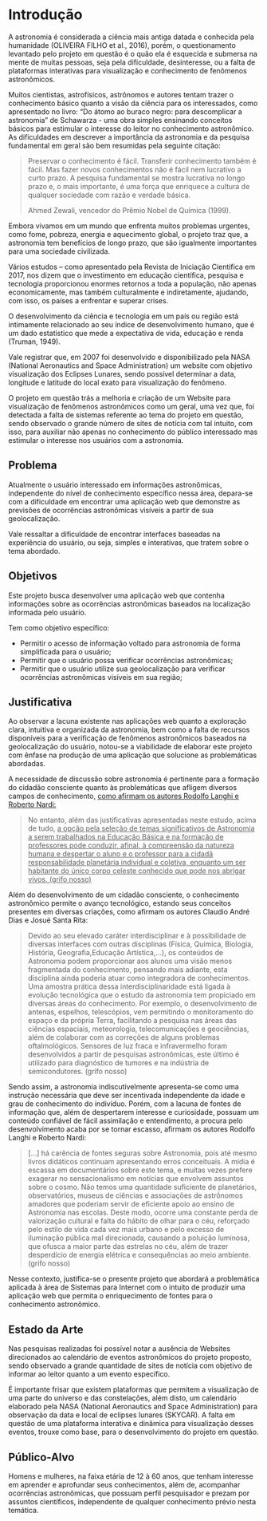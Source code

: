 # Introdução

A astronomia é considerada a ciência mais antiga datada e conhecida pela humanidade (OLIVEIRA FILHO et al., 2016), porém, o questionamento levantado pelo projeto em questão é o quão ela é esquecida e submersa na mente de muitas pessoas, seja pela dificuldade, desinteresse, ou a falta de plataformas interativas para visualização e conhecimento de fenômenos astronômicos. 

Muitos cientistas, astrofísicos, astrônomos e autores tentam trazer o conhecimento básico quanto a visão da ciência para os interessados, como apresentado no livro: “Do átomo ao buraco negro: para descomplicar a astronomia” de Schawarza - uma obra simples ensinando conceitos básicos para estimular o interesse do leitor no conhecimento astronômico. As dificuldades em descrever a importância da astronomia e da pesquisa fundamental em geral são bem resumidas pela seguinte citação:

>Preservar o conhecimento é fácil. Transferir conhecimento também é fácil. Mas fazer novos conhecimentos não é fácil nem lucrativo a curto prazo. A pesquisa fundamental se mostra lucrativa no longo prazo e, o mais importante, é uma força que enriquece a cultura de qualquer sociedade com razão e verdade básica. 
>
>Ahmed Zewali, vencedor do Prêmio Nobel de Química (1999).

Embora vivamos em um mundo que enfrenta muitos problemas urgentes, como fome, pobreza, energia e aquecimento global, o projeto traz que, a astronomia tem benefícios de longo prazo, que são igualmente importantes para uma sociedade civilizada.

Vários estudos – como apresentado pela Revista de Iniciação Científica em 2017,  nos dizem que o investimento em educação científica, pesquisa e tecnologia proporcionou enormes retornos a toda a população, não apenas economicamente, mas também culturalmente e indiretamente, ajudando, com isso, os países a enfrentar e superar crises. 

O desenvolvimento da ciência e tecnologia em um país ou região está intimamente relacionado ao seu índice de desenvolvimento humano, que é um dado estatístico que mede a expectativa de vida, educação e renda (Truman, 1949).

Vale registrar que, em 2007 foi desenvolvido e disponibilizado pela NASA (National Aeronautics and Space Administration) um website com objetivo visualização dos Eclipses Lunares, sendo possível determinar a data, longitude e latitude do local exato para visualização do fenômeno.

O projeto em questão trás a melhoria e criação de um Website para visualização de fenômenos astronômicos como um geral, uma vez que, foi detectada a falta de sistemas referente ao tema do projeto em questão, sendo observado o grande número de sites de notícia com tal intuito, com isso, para auxiliar não apenas no conhecimento do público interessado mas estimular o interesse nos usuários com a astronomia.

## Problema

Atualmente o usuário interessado em informações astronômicas, independente do nível de conhecimento específico nessa área, depara-se com a dificuldade em encontrar uma aplicação web que demonstre as previsões de ocorrências astronômicas visíveis a partir de sua geolocalização.

Vale ressaltar a dificuldade de encontrar  interfaces baseadas na experiência do usuário, ou seja,  simples e interativas, que tratem sobre o tema abordado.

## Objetivos

Este projeto busca desenvolver uma aplicação web que contenha informações sobre as ocorrências astronômicas baseados na localização informada pelo usuário.

Tem como objetivo específico:

 - Permitir o acesso de informação voltado para astronomia de forma
   simplificada para o usuário;
 - Permitir que o usuário possa verificar ocorrências astronômicas;
 - Permitir que o usuário utilize sua geolocalização para verificar
   ocorrências astronômicas visíveis em sua região;


## Justificativa

Ao observar a lacuna existente nas aplicações web quanto a exploração clara, intuitiva e organizada da astronomia, bem como a falta de recursos disponíveis para a verificação de fenômenos astronômicos baseados na geolocalização do usuário, notou-se a viabilidade de elaborar este projeto com ênfase na produção de uma aplicação que solucione as problemáticas abordadas.

A necessidade de discussão sobre astronomia é pertinente para a formação do cidadão consciente quanto às problemáticas que afligem diversos campos de conhecimento, <ins>como afirmam <ins>os autores Rodolfo Langhi e Roberto Nardi:

> No entanto, além das justificativas apresentadas neste estudo, acima
> de tudo, <ins>a opção pela seleção de temas significativos de Astronomia a
> serem trabalhados na Educação Básica e na formação de professores pode
> conduzir, afinal, <ins>à compreensão da natureza humana e despertar o aluno
> e o professor para a cidadã responsabilidade planetária individual e
> coletiva, enquanto um ser habitante do único corpo celeste conhecido
> que pode nos abrigar vivos. (grifo nosso)

Além do desenvolvimento de um cidadão consciente, o conhecimento astronômico permite o avanço tecnológico, estando seus conceitos presentes em diversas criações, como afirmam os autores Claudio André Dias e Josué Santa Rita:

> Devido ao seu elevado caráter interdisciplinar e à possibilidade de
> diversas interfaces com outras disciplinas (Física, Química, Biologia,
> História, Geografia,Educação Artística,...), os conteúdos de
> Astronomia podem proporcionar aos alunos uma visão menos fragmentada
> do conhecimento, pensando mais adiante, esta disciplina ainda poderia
> atuar como integradora de conhecimentos.
> Uma amostra prática dessa interdisciplinaridade está ligada à evolução
> tecnológica que o estudo da astronomia tem propiciado em diversas
> áreas do conhecimento. Por exemplo, o desenvolvimento de antenas,
> espelhos, telescópios, vem permitindo o monitoramento do espaço e da
> própria Terra, facilitando a pesquisa nas áreas das ciências
> espaciais, meteorologia, telecomunicações e geociências, além de
> colaborar com as correções de alguns problemas oftalmológicos.
> Sensores de luz fraca e infravermelho foram desenvolvidos a partir de
> pesquisas astronômicas, este último é utilizado para diagnóstico de
> tumores e na indústria de semicondutores. (grifo nosso)

Sendo assim, a astronomia indiscutivelmente apresenta-se como uma instrução necessária que deve ser incentivada independente da idade e grau de conhecimento do indivíduo. Porém, com a lacuna de fontes de informação que, além de despertarem interesse e curiosidade, possuam um conteúdo confiável de fácil assimilação e entendimento, a procura pelo desenvolvimento acaba por se tornar escasso, afirmam os autores Rodolfo Langhi e Roberto Nardi:

> [...] há carência de fontes seguras sobre Astronomia, pois até mesmo
> livros didáticos continuam apresentando erros conceituais. A mídia é
> escassa em documentários sobre este tema, e muitas vezes prefere
> exagerar no sensacionalismo em notícias que envolvem assuntos sobre o
> cosmo. Não temos uma quantidade suficiente de planetários,
> observatórios, museus de ciências e associações de astrônomos amadores
> que poderiam servir de eficiente apoio ao ensino de Astronomia nas
> escolas. Deste modo, ocorre uma constante perda de valorização
> cultural e falta do hábito de olhar para o céu, reforçado pelo estilo
> de vida cada vez mais urbano e pelo excesso de iluminação pública mal
> direcionada, causando a poluição luminosa, que ofusca a maior parte
> das estrelas no céu, além de trazer desperdício de energia elétrica e
> consequências ao meio ambiente. (grifo nosso)

Nesse contexto, justifica-se o presente projeto que abordará a problemática aplicada à área de Sistemas para Internet com o intuito de  produzir uma aplicação web que permita o enriquecimento de fontes para o conhecimento astronômico.

## Estado da Arte

Nas pesquisas realizadas foi possível notar a ausência de Websites direcionados ao calendário de eventos astronômicos do projeto proposto, sendo observado a grande quantidade de sites de notícia com objetivo de informar ao leitor quanto a um evento específico.

É importante frisar que existem plataformas que permitem a visualização de uma parte do universo e das constelações, além disto, um calendário elaborado pela NASA (National Aeronautics and Space Administration) para observação da data e local de eclipses lunares (SKYCAR). A falta em questão de uma plataforma interativa e dinâmica para visualização desses eventos, trouxe como base, para o desenvolvimento do projeto em questão. 

## Público-Alvo

Homens e mulheres, na faixa etária de 12 à 60 anos, que tenham interesse em aprender e aprofundar seus conhecimentos, além de, acompanhar ocorrências astronômicas, que possuam perfil pesquisador e prezam por assuntos científicos, independente de qualquer conhecimento prévio nesta temática.
